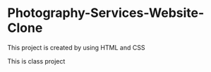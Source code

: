 # Photography-Services-Website-Clone

This project is created by using HTML and CSS 

This is class project
